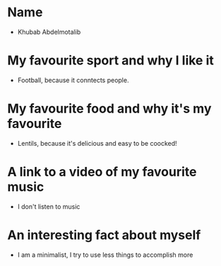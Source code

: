# Name
- Khubab Abdelmotalib
# My favourite sport and why I like it
- Football, because it conntects people.
# My favourite food and why it's my favourite
- Lentils, because it's delicious and easy to be coocked!
# A link to a video of my favourite music
- I don't listen to music
# An interesting fact about myself
- I am a minimalist, I try to use less things to accomplish more
